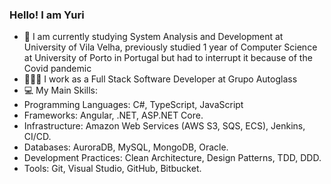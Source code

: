 ### Hello! I am Yuri

- 🔭 I am currently studying System Analysis and Development at University of Vila Velha, previously studied 1 year of Computer Science at University of Porto in Portugal but had to interrupt it because of the Covid pandemic
- 👨🏽‍💻 I work as a Full Stack Software Developer at Grupo Autoglass
- 💻 My Main Skills:
- Programming Languages: C#, TypeScript, JavaScript
- Frameworks: Angular, .NET, ASP.NET Core.
- Infrastructure: Amazon Web Services (AWS S3, SQS, ECS), Jenkins, CI/CD.
- Databases: AuroraDB, MySQL, MongoDB, Oracle.
- Development Practices: Clean Architecture, Design Patterns, TDD, DDD.
- Tools: Git, Visual Studio, GitHub, Bitbucket.
